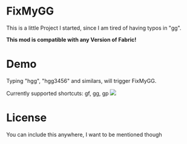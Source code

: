 # FixMyGG

This is a little Project I started, since I am tired of having typos in "gg".

__This mod is compatible with any Version of Fabric!__

# Demo
Typing "hgg", "hgg3456" and similars, will trigger FixMyGG.

Currently supported shortcuts: gf, gg, gp
![](https://i.imgur.com/UoYjhv8.gif)


# License
You can include this anywhere, I want to be mentioned though
